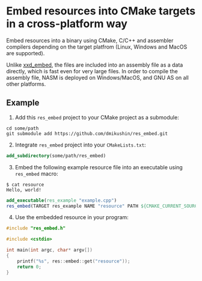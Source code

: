 # Embed resources into CMake targets in a cross-platform way

Embed resources into a binary using CMake, C/C++ and assembler compilers depending on the target platfrom (Linux, Windows and MacOS are supported).

Unlike [xxd_embed](https://github.com/dmikushin/xxd_embed.git), the files are included into an assembly file as a data directly, which is fast even for very large files. In order to compile the assembly file, NASM is deployed on Windows/MacOS, and GNU AS on all other platforms.

## Example

1. Add this `res_embed` project to your CMake project as a submodule:

```
cd some/path
git submodule add https://github.com/dmikushin/res_embed.git
```

2. Integrate `res_embed` project into your `CMakeLists.txt`:

```cmake 
add_subdirectory(some/path/res_embed)
```

3. Embed the following example resource file into an executable using `res_embed` macro:

```
$ cat resource 
Hello, world!
```

```cmake
add_executable(res_example "example.cpp")
res_embed(TARGET res_example NAME "resource" PATH ${CMAKE_CURRENT_SOURCE_DIR}/resource)
```

4. Use the embedded resource in your program:

```c++
#include "res_embed.h"

#include <cstdio>

int main(int argc, char* argv[])
{
	printf("%s", res::embed::get("resource"));
	return 0;
}
```

